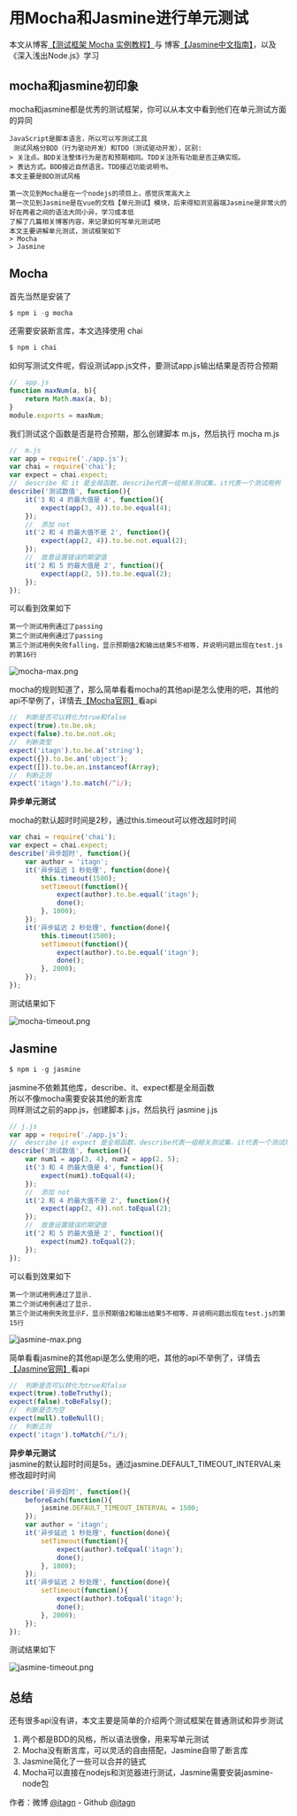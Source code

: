 ﻿# 用Mocha和Jasmine进行单元测试
本文从博客[【测试框架 Mocha 实例教程】](http://www.ruanyifeng.com/blog/2015/12/a-mocha-tutorial-of-examples.html)与 博客[【Jasmine中文指南】](https://yq.aliyun.com/articles/53426)，以及《深入浅出Node.js》学习  
## mocha和jasmine初印象
mocha和jasmine都是优秀的测试框架，你可以从本文中看到他们在单元测试方面的异同

    JavaScript是脚本语言，所以可以写测试工具
     测试风格分BDD（行为驱动开发）和TDD（测试驱动开发），区别:
    > 关注点。BDD关注整体行为是否和预期相同。TDD关注所有功能是否正确实现。
    > 表达方式。BDD接近自然语言。TDD接近功能说明书。
    本文主要是BDD测试风格
    
    第一次见到Mocha是在一个nodejs的项目上，感觉灰常高大上
    第一次见到Jasmine是在vue的文档【单元测试】模块，后来得知浏览器端Jasmine是非常火的
    好在两者之间的语法大同小异，学习成本低
    了解了几篇相关博客内容，来记录如何写单元测试吧
    本文主要讲解单元测试，测试框架如下
    > Mocha
    > Jasmine

## Mocha
首先当然是安装了
```javascript
$ npm i -g mocha
```
还需要安装断言库，本文选择使用 chai
```javascript
$ npm i chai
```
如何写测试文件呢，假设测试app.js文件，要测试app.js输出结果是否符合预期
```javascript
//  app.js
function maxNum(a, b){
    return Math.max(a, b);
}
module.exports = maxNum;
```
我们测试这个函数是否是符合预期，那么创建脚本 m.js，然后执行 mocha m.js
```javascript
//  m.js
var app = require('./app.js');
var chai = require('chai');
var expect = chai.expect;
//  describe 和 it 是全局函数，describe代表一组相关测试集，it代表一个测试用例
describe('测试数值', function(){
    it('3 和 4 的最大值是 4', function(){
        expect(app(3, 4)).to.be.equal(4);
    });
    //  添加 not
    it('2 和 4 的最大值不是 2', function(){
        expect(app(2, 4)).to.be.not.equal(2);
    });
    //  故意设置错误的期望值
    it('2 和 5 的最大值是 2', function(){
        expect(app(2, 5)).to.be.equal(2);
    });
});
```
可以看到效果如下
    
    第一个测试用例通过了passing
    第二个测试用例通过了passing
    第三个测试用例失败falling，显示预期值2和输出结果5不相等，并说明问题出现在test.js的第16行

![mocha-max.png](img/UnitTest/mocha-max.png)

mocha的规则知道了，那么简单看看mocha的其他api是怎么使用的吧，其他的api不举例了，详情去[【Mocha官网】]()看api
```javascript
//  判断是否可以转化为true和false
expect(true).to.be.ok;
expect(false).to.be.not.ok;
//  判断类型
expect('itagn').to.be.a('string');
expect({}).to.be.an('object');
expect([]).to.be.an.instanceof(Array);
//  判断正则
expect('itagn').to.match(/^i/);
```
**异步单元测试**

mocha的默认超时时间是2秒，通过this.timeout可以修改超时时间
```javascript
var chai = require('chai');
var expect = chai.expect;
describe('异步超时', function(){
    var author = 'itagn';
    it('异步延迟 1 秒处理', function(done){
        this.timeout(1500);
        setTimeout(function(){
            expect(author).to.be.equal('itagn');
            done();
        }, 1000);
    });
    it('异步延迟 2 秒处理', function(done){
        this.timeout(1500);
        setTimeout(function(){
            expect(author).to.be.equal('itagn');
            done();
        }, 2000);
    });
});
```  
测试结果如下

![mocha-timeout.png](img/UnitTest/mocha-timeout.png)

## Jasmine
```javascript
$ npm i -g jasmine
```
jasmine不依赖其他库，describe、it、expect都是全局函数  
所以不像mocha需要安装其他的断言库      
同样测试之前的app.js，创建脚本 j.js，然后执行 jasmine j.js
```javascript
// j.js
var app = require('./app.js');
//  describe it expect 是全局函数，describe代表一组相关测试集，it代表一个测试用例
describe('测试数值', function(){
    var num1 = app(3, 4), num2 = app(2, 5);
    it('3 和 4 的最大值是 4', function(){
        expect(num1).toEqual(4);
    });
    //  添加 not
    it('2 和 4 的最大值不是 2', function(){
        expect(app(2, 4)).not.toEqual(2);
    });
    //  故意设置错误的期望值
    it('2 和 5 的最大值是 2', function(){
        expect(num2).toEqual(2);
    });
});
```
可以看到效果如下
    
    第一个测试用例通过了显示.
    第二个测试用例通过了显示.
    第三个测试用例失败显示F，显示预期值2和输出结果5不相等，并说明问题出现在test.js的第15行

![jasmine-max.png](img/UnitTest/jasmine-max.png)

简单看看jasmine的其他api是怎么使用的吧，其他的api不举例了，详情去[【Jasmine官网】](https://jasmine.github.io/api/2.9/global)看api
```javascript
//  判断是否可以转化为true和false
expect(true).toBeTruthy();
expect(false).toBeFalsy();
//  判断是否为空
expect(null).toBeNull();
//  判断正则
expect('itagn').toMatch(/^i/);
```
**异步单元测试**  
jasmine的默认超时时间是5s，通过jasmine.DEFAULT_TIMEOUT_INTERVAL来修改超时时间
```javascript
describe('异步超时', function(){
    beforeEach(function(){
        jasmine.DEFAULT_TIMEOUT_INTERVAL = 1500;
    });
    var author = 'itagn';
    it('异步延迟 1 秒处理', function(done){
        setTimeout(function(){
            expect(author).toEqual('itagn');
            done();
        }, 1000);
    });
    it('异步延迟 2 秒处理', function(done){
        setTimeout(function(){
            expect(author).toEqual('itagn');
            done();
        }, 2000);
    });
});
```  
测试结果如下

![jasmine-timeout.png](img/UnitTest/jasmine-timeout.png)

## 总结
还有很多api没有讲，本文主要是简单的介绍两个测试框架在普通测试和异步测试

1. 两个都是BDD的风格，所以语法很像，用来写单元测试
1. Mocha没有断言库，可以灵活的自由搭配，Jasmine自带了断言库
1. Jasmine简化了一些可以合并的链式
1. Mocha可以直接在nodejs和浏览器进行测试，Jasmine需要安装jasmine-node包


作者：微博 [@itagn][1] - Github [@itagn][2]

[1]: https://weibo.com/p/1005053782707172
[2]: https://github.com/itagn



